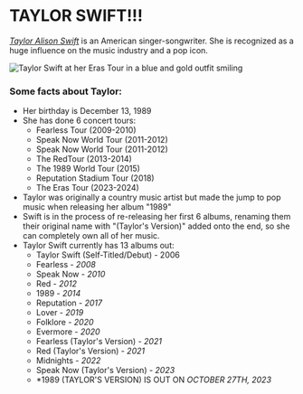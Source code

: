 # **TAYLOR SWIFT!!!**
[*Taylor Alison Swift*](https://www.taylorswift.com/) is an American singer-songwriter. She is recognized as a huge influence on the music industry and a pop icon. 

![Taylor Swift at her Eras Tour in a blue and gold outfit smiling](https://www.google.com/url?sa=i&url=https%3A%2F%2Fwww.thenationalnews.com%2Farts-culture%2Fmusic-stage%2F2023%2F07%2F07%2Ftaylor-swift-speak-now-release%2F&psig=AOvVaw12apj5uDbsppnTNbhQMv7P&ust=1695973377007000&source=images&cd=vfe&opi=89978449&ved=0CA4QjRxqFwoTCOjGnLbnzIEDFQAAAAAdAAAAABAU)

### Some facts about Taylor:
+ Her birthday is December 13, 1989
+ She has done 6 concert tours: 
  + Fearless Tour (2009-2010)
  + Speak Now World Tour (2011-2012)
  + Speak Now World Tour (2011-2012)
  + The RedTour (2013-2014)
  + The 1989 World Tour (2015)
  + Reputation Stadium Tour (2018)
  + The Eras Tour (2023-2024)
+ Taylor was originally a country music artist but made the jump to pop music when releasing her album "1989"
+ Swift is in the process of re-releasing her first 6 albums, renaming them their original name with "(Taylor's Version)" added onto the end, so she can completely own all of her music.
+ Taylor Swift currently has 13 albums out:
  + Taylor Swift (Self-Titled/Debut) - 2006
  + Fearless - *2008*
  + Speak Now - *2010*
  + Red - *2012*
  + 1989 - *2014*
  + Reputation - *2017*
  + Lover - *2019*
  + Folklore - *2020*
  + Evermore - *2020*
  + Fearless (Taylor's Version) - *2021*
  + Red (Taylor's Version) - *2021*
  + Midnights - *2022*
  + Speak Now (Taylor's Version) - *2023*
  + *1989 (TAYLOR'S VERSION) IS OUT ON *OCTOBER 27TH, 2023*
